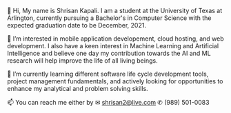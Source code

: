 👋 Hi, My name is Shrisan Kapali. I am a student at the University of Texas at Arlington, currently pursuing a Bachelor's in Computer Science
   with the expected graduation date to be December, 2021.

👀 I’m interested in mobile application developement, cloud hosting, and web development. I also have a keen interest in Machine Learning and 
   Artificial Intelligence and believe one day my contribution towards the AI and ML research will help improve the life of all living beings.
   
🌱 I’m currently learning different software life cycle development tools, project management fundamentals, and actively looking for opportunities 
   to enhance my analytical and problem solving skills.
   
📫 You can reach me either by
    ✉ shrisan2@live.com 
    ✆ (989) 501-0083

<!---
Shrisan2/Shrisan2 is a ✨ special ✨ repository because its `README.md` (this file) appears on your GitHub profile.
You can click the Preview link to take a look at your changes.
--->
